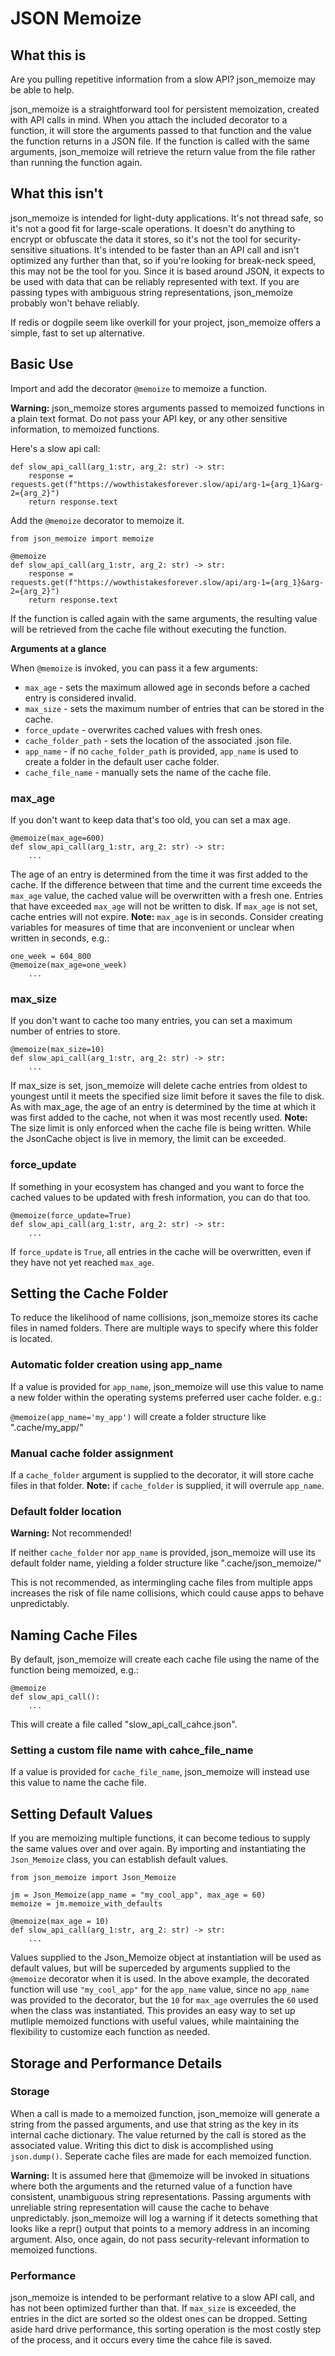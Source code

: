 # JSON Memoize

## What this is
Are you pulling repetitive information from a slow API? json_memoize may be able to help.

json_memoize is a straightforward tool for persistent memoization, created with API calls in mind. When you attach the included decorator to a function, it will store the arguments passed to that function and the value the function returns in a JSON file. If the function is called with the same arguments, json_memoize will retrieve the return value from the file rather than running the function again.

## What this isn't
json_memoize is intended for light-duty applications. It's not thread safe, so it's not a good fit for large-scale operations. It doesn't do anything to encrypt or obfuscate the data it stores, so it's not the tool for security-sensitive situations. It's intended to be faster than an API call and isn't optimized any further than that, so if you're looking for break-neck speed, this may not be the tool for you. Since it is based around JSON, it expects to be used with data that can be reliably represented with text. If you are passing types with ambiguous string representations, json_memoize probably won't behave reliably.

If redis or dogpile seem like overkill for your project, json_memoize offers a simple, fast to set up alternative.

## Basic Use
Import and add the decorator `@memoize` to memoize a function.

**Warning:** json_memoize stores arguments passed to memoized functions in a plain text format. Do not pass your API key, or any other sensitive information, to memoized functions.

Here's a slow api call:
```
def slow_api_call(arg_1:str, arg_2: str) -> str:
    response = requests.get(f"https://wowthistakesforever.slow/api/arg-1={arg_1}&arg-2={arg_2}")
    return response.text
```

Add the `@memoize` decorator to memoize it.
```
from json_memoize import memoize

@memoize
def slow_api_call(arg_1:str, arg_2: str) -> str:
    response = requests.get(f"https://wowthistakesforever.slow/api/arg-1={arg_1}&arg-2={arg_2}")
    return response.text
```
If the function is called again with the same arguments, the resulting value will be retrieved from the cache file without executing the function.

**Arguments at a glance**

When `@memoize` is invoked, you can pass it a few arguments:
- `max_age` - sets the maximum allowed age in seconds before a cached entry is considered invalid.
- `max_size` - sets the maximum number of entries that can be stored in the cache.
- `force_update` - overwrites cached values with fresh ones.
- `cache_folder_path` - sets the location of the associated .json file.
- `app_name` - if no `cache_folder_path` is provided, `app_name` is used to create a folder in the default user cache folder.
- `cache_file_name` - manually sets the name of the cache file.

### max_age
If you don't want to keep data that's too old, you can set a max age. 
```
@memoize(max_age=600)
def slow_api_call(arg_1:str, arg_2: str) -> str:
    ...
```
The age of an entry is determined from the time it was first added to the cache. If the difference between that time and the current time exceeds the `max_age` value, the cached value will be overwritten with a fresh one. Entries that have exceeded `max_age` will not be written to disk. If `max_age` is not set, cache entries will not expire.
**Note:** `max_age` is in seconds. Consider creating variables for measures of time that are inconvenient or unclear when written in seconds, e.g.:
```
one_week = 604_800
@memoize(max_age=one_week)
    ...
```
### max_size
If you don't want to cache too many entries, you can set a maximum number of entries to store.
```
@memoize(max_size=10)
def slow_api_call(arg_1:str, arg_2: str) -> str:
    ...
```
If max_size is set, json_memoize will delete cache entries from oldest to youngest until it meets the specified size limit before it saves the file to disk. As with max_age, the age of an entry is determined by the time at which it was first added to the cache, not when it was most recently used. 
**Note:** The size limit is only enforced when the cache file is being written. While the JsonCache object is live in memory, the limit can be exceeded.

### force_update
If something in your ecosystem has changed and you want to force the cached values to be updated with fresh information, you can do that too.
```
@memoize(force_update=True)
def slow_api_call(arg_1:str, arg_2: str) -> str:
    ...
```
If `force_update` is `True`, all entries in the cache will be overwritten, even if they have not yet reached `max_age`.

## Setting the Cache Folder
To reduce the likelihood of name collisions, json_memoize stores its cache files in named folders. There are multiple ways to specify where this folder is located.

### Automatic folder creation using app_name
If a value is provided for `app_name`, json_memoize will use this value to name a new folder within the operating systems preferred user cache folder. e.g.:

`@memoize(app_name='my_app')` will create a folder structure like ".cache/my_app/"

### Manual cache folder assignment
If a `cache_folder` argument is supplied to the decorator, it will store cache files in that folder. **Note:** if `cache_folder` is supplied, it will overrule `app_name`.

### Default folder location
**Warning:** Not recommended!

If neither `cache_folder` nor `app_name` is provided, json_memoize will use its default folder name, yielding a folder structure like ".cache/json_memoize/"

This is not recommended, as intermingling cache files from multiple apps increases the risk of file name collisions, which could cause apps to behave unpredictably.

## Naming Cache Files
By default, json_memoize will create each cache file using the name of the function being memoized, e.g.:

```
@memoize
def slow_api_call():
    ... 
```

This will create a file called "slow_api_call_cahce.json".

### Setting a custom file name with cahce_file_name
If a value is provided for `cache_file_name`, json_memoize will instead use this value to name the cache file.

## Setting Default Values
If you are memoizing multiple functions, it can become tedious to supply the same values over and over again. By importing and instantiating the `Json_Memoize` class, you can establish default values.

```
from json_memoize import Json_Memoize

jm = Json_Memoize(app_name = "my_cool_app", max_age = 60)
memoize = jm.memoize_with_defaults

@memoize(max_age = 10)
def slow_api_call(arg_1:str, arg_2: str) -> str:
    ...
```
Values supplied to the Json_Memoize object at instantiation will be used as default values, but will be superceded by arguments supplied to the `@memoize` decorator when it is used. In the above example, the decorated function will use `"my_cool_app"` for the `app_name` value, since no `app_name` was provided to the decorator, but the `10` for `max_age` overrules the `60` used when the class was instantiated. This provides an easy way to set up mutliple memoized functions with useful values, while maintaining the flexibility to customize each function as needed.

## Storage and Performance Details

### Storage
When a call is made to a memoized function, json_memoize will generate a string from the passed arguments, and use that string as the key in its internal cache dictionary. The value returned by the call is stored as the associated value. Writing this dict to disk is accomplished using `json.dump()`. Seperate cache files are made for each memoized function.

**Warning:** It is assumed here that @memoize will be invoked in situations where both the arguments and the returned value of a function have consistent, unambiguous string representations. Passing arguments with unreliable string representation will cause the cache to behave unpredictably. json_memoize will log a warning if it detects something that looks like a repr() output that points to a memory address in an incoming argument. Also, once again, do not pass security-relevant information to memoized functions.

### Performance
json_memoize is intended to be performant relative to a slow API call, and has not been optimized further than that. If `max_size` is exceeded, the entries in the dict are sorted so the oldest ones can be dropped. Setting aside hard drive performance, this sorting operation is the most costly step of the process, and it occurs every time the cahce file is saved.
